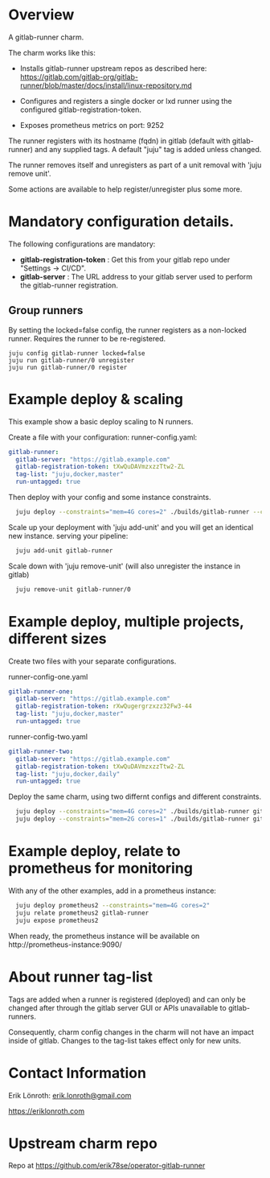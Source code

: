 # Overview

A gitlab-runner charm.

The charm works like this:

* Installs gitlab-runner upstream repos as described here:
https://gitlab.com/gitlab-org/gitlab-runner/blob/master/docs/install/linux-repository.md

* Configures and registers a single docker or lxd runner using the configured gitlab-registration-token.

* Exposes prometheus metrics on port: 9252

The runner registers with its hostname (fqdn) in gitlab (default with gitlab-runner) and any supplied tags. 
A default "juju" tag is added unless changed.

The runner removes itself and unregisters as part of a unit removal with 'juju remove unit'.

Some actions are available to help register/unregister plus some more.

# Mandatory configuration details.

The following configurations are mandatory:

* **gitlab-registration-token** : Get this from your gitlab repo under "Settings -> CI/CD".
* **gitlab-server** : The URL address to your gitlab server used to perform the gitlab-runner registration.

## Group runners

By setting the locked=false config, the runner registers as a non-locked runner. Requires the runner to be re-registered.

    juju config gitlab-runner locked=false
    juju run gitlab-runner/0 unregister
    juju run gitlab-runner/0 register

# Example deploy & scaling
This example show a basic deploy scaling to N runners.

Create a file with your configuration: runner-config.yaml:

```yaml
gitlab-runner:
  gitlab-server: "https://gitlab.example.com"
  gitlab-registration-token: tXwQuDAVmzxzzTtw2-ZL
  tag-list: "juju,docker,master"
  run-untagged: true
```

Then deploy with your config and some instance constraints.

```bash
  juju deploy --constraints="mem=4G cores=2" ./builds/gitlab-runner --config runner-config.yaml
```
Scale up your deployment with 'juju add-unit' and you will get an identical new instance. serving your pipeline:
```bash
  juju add-unit gitlab-runner
```

Scale down with 'juju remove-unit' (will also unregister the instance in gitlab)
```bash
  juju remove-unit gitlab-runner/0
```

# Example deploy, multiple projects, different sizes

Create two files with your separate configurations.

runner-config-one.yaml
```yaml
gitlab-runner-one:
  gitlab-server: "https://gitlab.example.com"
  gitlab-registration-token: rXwQugergrzxzz32Fw3-44
  tag-list: "juju,docker,master"
  run-untagged: true
```

runner-config-two.yaml
```yaml
gitlab-runner-two:
  gitlab-server: "https://gitlab.example.com"
  gitlab-registration-token: tXwQuDAVmzxzzTtw2-ZL
  tag-list: "juju,docker,daily"
  run-untagged: true
```

Deploy the same charm, using two differnt configs and different constraints.

```bash
  juju deploy --constraints="mem=4G cores=2" ./builds/gitlab-runner gitlab-runner-one --config runner-config-one.yaml
  juju deploy --constraints="mem=2G cores=1" ./builds/gitlab-runner gitlab-runner-two --config runner-config-two.yaml
```

# Example deploy, relate to prometheus for monitoring

With any of the other examples, add in a prometheus instance:

```bash
  juju deploy prometheus2 --constraints="mem=4G cores=2"
  juju relate prometheus2 gitlab-runner
  juju expose prometheus2
```

When ready, the prometheus instance will be available on http://prometheus-instance:9090/

# About runner tag-list
Tags are added when a runner is registered (deployed) and can only be changed after through the gitlab server GUI or APIs unavailable to gitlab-runners.

Consequently, charm config changes in the charm will not have an impact inside of gitlab. Changes to the tag-list takes effect only for new units.

# Contact Information
Erik Lönroth: erik.lonroth@gmail.com

https://eriklonroth.com

# Upstream charm repo
Repo at https://github.com/erik78se/operator-gitlab-runner
